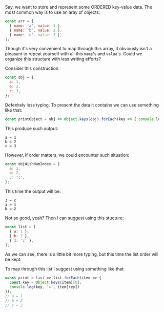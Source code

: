 Say, we want to store and represent some ORDERED key-value data. 
The most common way is to use an aray of objects:

``` javascript
const arr = [
  { name: 'a', value: 1 },
  { name: 'b', value: 2 },
  { name: 'c'. value: 3 },
];
```

Though it's very convenient to map through this array, it obviously isn't a pleasant to repeat yourself with all this `name`'s and `value`'s. 
Could we organize this structure with less writing efforts?

Consider this construction:

``` javascript
const obj = {
  a: 1,
  b: 2,
  c: 3,
};
```
Defenitely less typing.
To present the data it contains we can use something like that: 

``` javascript
const printObject = obj => Object.keys(obj).forEach(key => { console.log(key, '=', obj[key]) })
```

This produce such output:
```
a = 1
b = 2
c = 3
```

However, if order matters, we could encounter such situation: 

``` javascript
const objWithNumIndex = {
  a: 1,
  b: 2,
  3: 'c',
};
```

This time the output will be:
```
3 = c
a = 1
b = 2
```

Not so good, yeah?
Then I can suggest using this stucture: 

``` javascript
const list = [
  { a: 1 },
  { b: 2 },
  { 3: 'c' },
];
```

As we can see, there is a little bit more typing, but this time the list order will be kept.

To map through this list I suggest using something like that: 

``` javascript
const print = list => list.forEach(item => {
  const key = Object.keys(item)[0];
  console.log(key, '=', item[key]) 
});
// a = 1
// b = 2
// c = 3
```

